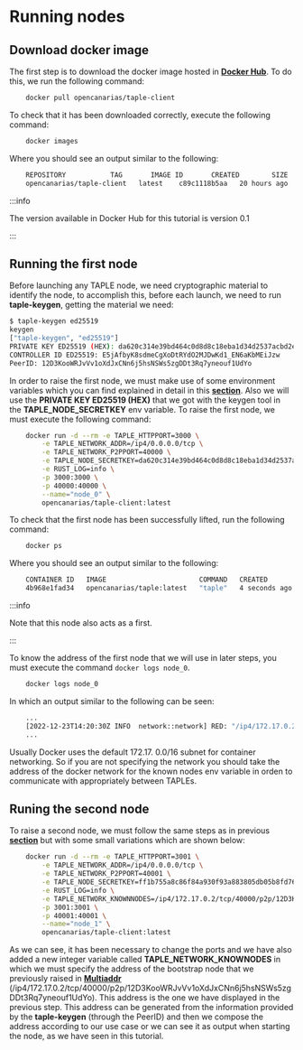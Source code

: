 # Running nodes

## Download docker image

The first step is to download the docker image hosted in [**Docker Hub**](https://hub.docker.com/r/opencanarias/taple-client). To do this, we run the following command:

```bash
    docker pull opencanarias/taple-client
```

To check that it has been downloaded correctly, execute the following command:

```bash
    docker images
```

Where you should see an output similar to the following:

```bash
    REPOSITORY           TAG       IMAGE ID       CREATED        SIZE
    opencanarias/taple-client   latest    c89c1118b5aa   20 hours ago   94.4MB
```

:::info

The version available in Docker Hub for this tutorial is version 0.1

:::

## Running the first node

Before launching any TAPLE node, we need cryptographic material to identify the node, to accomplish this, before each launch,  we need to run **taple-keygen**, getting the material we need:

```bash
$ taple-keygen ed25519
keygen
["taple-keygen", "ed25519"]
PRIVATE KEY ED25519 (HEX): da620c314e39bd464c0d8d8c18eba1d34d2537acbd2ec08c534a97e77fc40fd8
CONTROLLER ID ED25519: E5jAfbyK8sdmeCgXoDtRYdO2MJDwKd1_EN6aKbMEiJzw
PeerID: 12D3KooWRJvVv1oXdJxCNn6j5hsNSWs5zgDDt3Rq7yneouf1UdYo
```

In order to raise the first node, we must make use of some environment variables which you can find explained in detail in this **[section](../taple-client-config.md#environment-variables)**. Also we will use the **PRIVATE KEY ED25519 (HEX)** that we got with the keygen tool in the **TAPLE_NODE_SECRETKEY** env variable. To raise the first node, we must execute the following command:

```bash
    docker run -d --rm -e TAPLE_HTTPPORT=3000 \
        -e TAPLE_NETWORK_ADDR=/ip4/0.0.0.0/tcp \
        -e TAPLE_NETWORK_P2PPORT=40000 \
        -e TAPLE_NODE_SECRETKEY=da620c314e39bd464c0d8d8c18eba1d34d2537acbd2ec08c534a97e77fc40fd8 \
        -e RUST_LOG=info \
        -p 3000:3000 \
        -p 40000:40000 \
        --name="node_0" \
        opencanarias/taple-client:latest
```

To check that the first node has been successfully lifted, run the following command:

```bash
    docker ps
```

Where you should see an output similar to the following:

```bash
    CONTAINER ID   IMAGE                       COMMAND   CREATED         STATUS        PORTS                                                                                      NAMES
    4b968e1fad34   opencanarias/taple:latest   "taple"   4 seconds ago   Up 3 seconds   0.0.0.0:3000->3000/tcp,:::3000->3000/tcp, 0.0.0.0:40000->40000/tcp, :::40000->40000/tcp   node_0
```

:::info

Note that this node also acts as a first.

:::

To know the address of the first node that we will use in later steps, you must execute the command ```docker logs node_0```.

```bash
    docker logs node_0
```

In which an output similar to the following can be seen:

```bash
    ...
    [2022-12-23T14:20:30Z INFO  network::network] RED: "/ip4/172.17.0.2/tcp/40000/p2p/12D3KooWRJvVv1oXdJxCNn6j5hsNSWs5zgDDt3Rq7yneouf1UdYo"
    ...
```

Usually Docker uses the default 172.17. 0.0/16 subnet for container networking. So if you are not specifying the network you should take the address of the docker network for the known nodes env variable in orden to communicate with appropriately between TAPLEs.

## Runing the second node

To raise a second node, we must follow the same steps as in previous **[section](#running-the-first-node)** but with some small variations which are shown below:

```bash
    docker run -d --rm -e TAPLE_HTTPPORT=3001 \
        -e TAPLE_NETWORK_ADDR=/ip4/0.0.0.0/tcp \
        -e TAPLE_NETWORK_P2PPORT=40001 \
        -e TAPLE_NODE_SECRETKEY=ff1b755a8c86f84a930f93a883805db05b8fd76480431c243708dfac9dde087d \
        -e RUST_LOG=info \
        -e TAPLE_NETWORK_KNOWNNODES=/ip4/172.17.0.2/tcp/40000/p2p/12D3KooWRJvVv1oXdJxCNn6j5hsNSWs5zgDDt3Rq7yneouf1UdYo \
        -p 3001:3001 \
        -p 40001:40001 \
        --name="node_1" \
        opencanarias/taple-client:latest
```

As we can see, it has been necessary to change the ports and we have also added a new integer variable called **TAPLE_NETWORK_KNOWNODES** in which we must specify the address of the bootstrap node that we previously raised in **[Multiaddr](../../technology/glossary.md#multiaddr)** (/ip4/172.17.0.2/tcp/40000/p2p/12D3KooWRJvVv1oXdJxCNn6j5hsNSWs5zgDDt3Rq7yneouf1UdYo). This address is the one we have displayed in the previous step. This address can be generated from the information provided by the **taple-keygen** (through the PeerID) and then we compose the address according to our use case or we can see it as output when starting the node, as we have seen in this tutorial.
